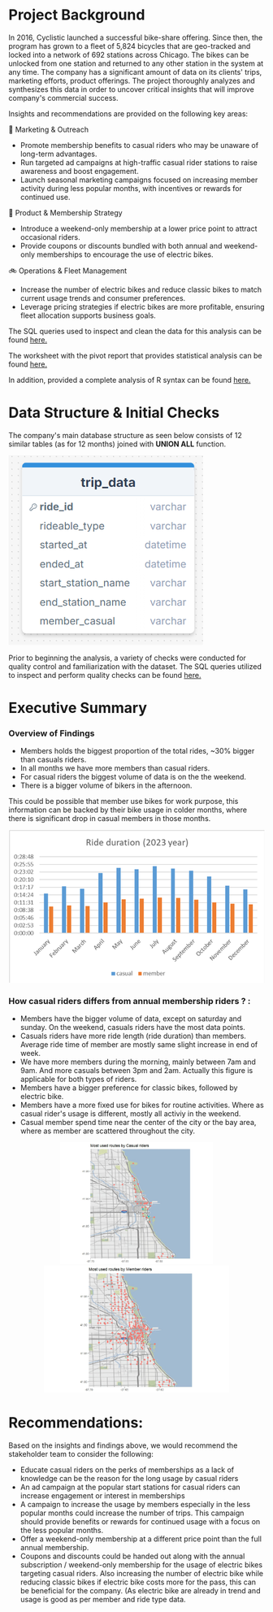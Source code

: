 # Project Background
In 2016, Cyclistic launched a successful bike-share offering. Since then, the program has grown to a fleet of 5,824 bicycles that are geo-tracked and locked into a network of 692 stations across Chicago. The bikes can be unlocked from one station and returned to any other station in the system at any time. The company has a significant amount of data on its clients' trips, marketing efforts, product offerings. The project thoroughly analyzes and synthesizes this data in order to uncover critical insights that will improve company's commercial success. 


Insights and recommendations are provided on the following key areas:

📣 Marketing & Outreach
- Promote membership benefits to casual riders who may be unaware of long-term advantages.
- Run targeted ad campaigns at high-traffic casual rider stations to raise awareness and boost engagement.
- Launch seasonal marketing campaigns focused on increasing member activity during less popular months, with incentives or rewards for continued use.

🧩 Product & Membership Strategy
- Introduce a weekend-only membership at a lower price point to attract occasional riders.
- Provide coupons or discounts bundled with both annual and weekend-only memberships to encourage the use of electric bikes.

🚲 Operations & Fleet Management
- Increase the number of electric bikes and reduce classic bikes to match current usage trends and consumer preferences.
- Leverage pricing strategies if electric bikes are more profitable, ensuring fleet allocation supports business goals.


The SQL queries used to inspect and clean the data for this analysis can be found [here.](https://github.com/nourlybeque/Cyclistic-Bike-Share-Project/blob/34c9359674a6806a3e6eab5cbbbd535032b41e54/Cyclistic%20Bike-Share%20Project/sql_cyclistic/sql_key_findings_cyclistic.docx)

The worksheet with the pivot report that provides statistical analysis can be found [here.](https://github.com/nourlybeque/Cyclistic-Bike-Share-Project/blob/7883c8bbb0bce3346259e3c0208c4f9edc7627fc/Cyclistic%20Bike-Share%20Project/excel_cyclistic/excel_pivot_cyclistic.xlsx)

In addition, provided a complete analysis of R syntax can be found [here.](https://github.com/nourlybeque/Cyclistic-Bike-Share-Project/blob/7883c8bbb0bce3346259e3c0208c4f9edc7627fc/Cyclistic%20Bike-Share%20Project/rstudio_cyclistic/rscripts_cyclistic.Rmd)



# Data Structure & Initial Checks

The company's main database structure as seen below consists of 12 similar tables (as for 12 months) joined with **UNION ALL** function.

![ERD](https://github.com/nourlybeque/Cyclistic-Bike-Share-Project/blob/37616e801edb905edbc1c835465f6b9c559d3bce/Cyclistic%20Bike-Share%20Project/sql_cyclistic/ERD_cyclistic.png)

Prior to beginning the analysis, a variety of checks were conducted for quality control and familiarization with the dataset. The SQL queries utilized to inspect and perform quality checks can be found [here.](https://github.com/nourlybeque/Cyclistic-Bike-Share-Project/blob/3b2642a0e4c54fc5a8a94f92a857ddb579f50d3c/Cyclistic%20Bike-Share%20Project/sql_cyclistic/1_Prepare_phase(Union_All_SQLquery).sql)



# Executive Summary

### Overview of Findings

- Members holds the biggest proportion of the total rides, ~30% bigger than casuals riders.
- In all months we have more members than casual riders.
- For casual riders the biggest volume of data is on the the weekend.
- There is a bigger volume of bikers in the afternoon.

This could be possible that member use bikes for work purpose, this information can be backed by their bike usage in colder months, where there is significant drop in casual members in those months.

![diagram](https://github.com/nourlybeque/Cyclistic-Bike-Share-Project/blob/3036dcc3d9ecb8109f9708b445bbd86bd0278f9e/Cyclistic%20Bike-Share%20Project/excel_cyclistic/diagram_cyclistic.png)





### How casual riders differs from annual membership riders ? :

- Members have the bigger volume of data, except on saturday and sunday. On the weekend, casuals riders have the most data points.
- Casuals riders have more ride length (ride duration) than members. Average ride time of member are mostly same slight increase in end of week.
- We have more members during the morning, mainly between 7am and 9am. And more casuals between 3pm and 2am. Actually this figure is applicable for both types of riders.
- Members have a bigger preference for classic bikes, followed by electric bike.
- Members have a more fixed use for bikes for routine activities. Where as casual rider's usage is different, mostly all activiy in the weekend.
- Casual member spend time near the center of the city or the bay area, where as member are scattered throughout the city.


<p align="center">
  <img src="https://github.com/nourlybeque/Cyclistic-Bike-Share-Project/blob/4e0a7321e7b5510c655d73cd65e8440bf46ec271/Cyclistic%20Bike-Share%20Project/rstudio_cyclistic/Rplot9.jpeg" width="300"/>
  <img src="https://github.com/nourlybeque/Cyclistic-Bike-Share-Project/blob/4e0a7321e7b5510c655d73cd65e8440bf46ec271/Cyclistic%20Bike-Share%20Project/rstudio_cyclistic/Rplot10.jpeg" height="250"/>
</p>



# Recommendations:

Based on the insights and findings above, we would recommend the stakeholder team to consider the following: 

- Educate casual riders on the perks of memberships as a lack of knowledge can be the reason for the long usage by casual riders
- An ad campaign at the popular start stations for casual riders can increase engagement or interest in memberships
- A campaign to increase the usage by members especially in the less popular months could increase the number of trips. This campaign should provide benefits or rewards for continued usage with a focus on the less popular months.
- Offer a weekend-only membership at a different price point than the full annual membership.
- Coupons and discounts could be handed out along with the annual subscription / weekend-only membership for the usage of electric bikes targeting casual riders. Also increasing the number of electric bike while reducing classic bikes if electric bike costs more for the pass, this can be beneficial for the company. (As electric bike are already in trend and usage is good as per member and ride type data.
